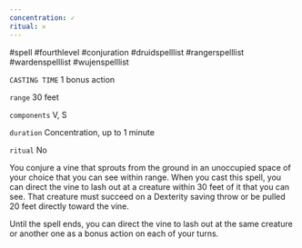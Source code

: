 ```yaml
---
concentration: ✓
ritual: 𐄂
---
```

#spell #fourthlevel #conjuration #druidspelllist #rangerspelllist #wardenspelllist #wujenspelllist

`CASTING TIME`
1 bonus action

`range`
30 feet

`components`
V, S

`duration`
Concentration, up to 1 minute

`ritual`
No

You conjure a vine that sprouts from the ground in an unoccupied space of your choice that you can see within range. When you cast this spell, you can direct the vine to lash out at a creature within 30 feet of it that you can see. That creature must succeed on a Dexterity saving throw or be pulled 20 feet directly toward the vine.

Until the spell ends, you can direct the vine to lash out at the same creature or another one as a bonus action on each of your turns.